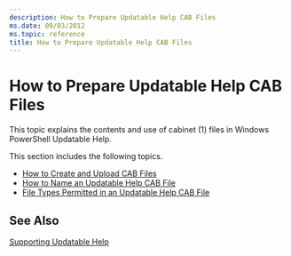 ```yaml
---
description: How to Prepare Updatable Help CAB Files
ms.date: 09/03/2012
ms.topic: reference
title: How to Prepare Updatable Help CAB Files
---
```

# How to Prepare Updatable Help CAB Files

This topic explains the contents and use of cabinet (1) files in Windows PowerShell Updatable
Help.

This section includes the following topics.

- [How to Create and Upload CAB Files](./how-to-create-and-upload-cab-files.md)
- [How to Name an Updatable Help CAB File](./how-to-name-an-updatable-help-cab-file.md)
- [File Types Permitted in an Updatable Help CAB File](./file-types-permitted-in-an-updatable-help-cab-file.md)

## See Also

[Supporting Updatable Help](./supporting-updatable-help.md)

